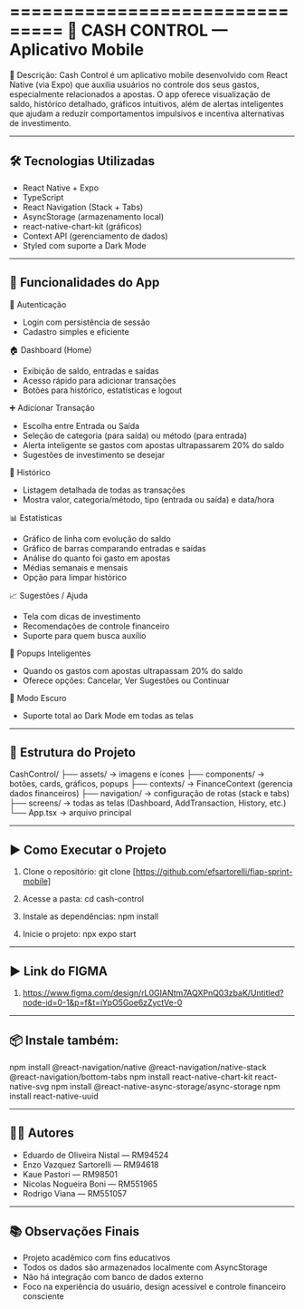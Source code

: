 ===============================
💸 CASH CONTROL — Aplicativo Mobile
===============================

📌 Descrição:
Cash Control é um aplicativo mobile desenvolvido com React Native (via Expo) que auxilia usuários no controle dos seus gastos, especialmente relacionados a apostas. O app oferece visualização de saldo, histórico detalhado, gráficos intuitivos, além de alertas inteligentes que ajudam a reduzir comportamentos impulsivos e incentiva alternativas de investimento.

---------------------------------------
🛠️ Tecnologias Utilizadas
---------------------------------------
- React Native + Expo
- TypeScript
- React Navigation (Stack + Tabs)
- AsyncStorage (armazenamento local)
- react-native-chart-kit (gráficos)
- Context API (gerenciamento de dados)
- Styled com suporte a Dark Mode

---------------------------------------
📱 Funcionalidades do App
---------------------------------------

🔐 Autenticação
- Login com persistência de sessão
- Cadastro simples e eficiente

🏠 Dashboard (Home)
- Exibição de saldo, entradas e saídas
- Acesso rápido para adicionar transações
- Botões para histórico, estatísticas e logout

➕ Adicionar Transação
- Escolha entre Entrada ou Saída
- Seleção de categoria (para saída) ou método (para entrada)
- Alerta inteligente se gastos com apostas ultrapassarem 20% do saldo
- Sugestões de investimento se desejar

📜 Histórico
- Listagem detalhada de todas as transações
- Mostra valor, categoria/método, tipo (entrada ou saída) e data/hora

📊 Estatísticas
- Gráfico de linha com evolução do saldo
- Gráfico de barras comparando entradas e saídas
- Análise do quanto foi gasto em apostas
- Médias semanais e mensais
- Opção para limpar histórico

📈 Sugestões / Ajuda
- Tela com dicas de investimento
- Recomendações de controle financeiro
- Suporte para quem busca auxílio

🚩 Popups Inteligentes
- Quando os gastos com apostas ultrapassam 20% do saldo
- Oferece opções: Cancelar, Ver Sugestões ou Continuar

🌙 Modo Escuro
- Suporte total ao Dark Mode em todas as telas

---------------------------------------
📁 Estrutura do Projeto
---------------------------------------

CashControl/
├── assets/               → imagens e ícones
├── components/           → botões, cards, gráficos, popups
├── contexts/             → FinanceContext (gerencia dados financeiros)
├── navigation/           → configuração de rotas (stack e tabs)
├── screens/              → todas as telas (Dashboard, AddTransaction, History, etc.)
└── App.tsx               → arquivo principal

---------------------------------------
▶️ Como Executar o Projeto
---------------------------------------

1. Clone o repositório:
   git clone [https://github.com/efsartorelli/fiap-sprint-mobile]

2. Acesse a pasta:
   cd cash-control

3. Instale as dependências:
   npm install

4. Inicie o projeto:
   npx expo start

---------------------------------------
▶️ Link do FIGMA
---------------------------------------

1. https://www.figma.com/design/rL0GIANtm7AQXPnQ03zbaK/Untitled?node-id=0-1&p=f&t=iYpO5Goe6zZyctVe-0

---------------------------------------
📦 Instale também:
---------------------------------------

npm install @react-navigation/native @react-navigation/native-stack @react-navigation/bottom-tabs
npm install react-native-chart-kit react-native-svg
npm install @react-native-async-storage/async-storage
npm install react-native-uuid

---------------------------------------
👨‍💻 Autores
---------------------------------------
- Eduardo de Oliveira Nistal — RM94524  
- Enzo Vazquez Sartorelli — RM94618  
- Kaue Pastori — RM98501  
- Nicolas Nogueira Boni — RM551965  
- Rodrigo Viana — RM551057  

---------------------------------------
📚 Observações Finais
---------------------------------------
- Projeto acadêmico com fins educativos
- Todos os dados são armazenados localmente com AsyncStorage
- Não há integração com banco de dados externo
- Foco na experiência do usuário, design acessível e controle financeiro consciente
